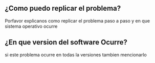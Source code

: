 ## ¿Como puedo replicar el problema?
Porfavor explicanos como replicar el problema paso a paso y en que sistema operativo ocurre
## ¿En que version del software Ocurre?
si este problema ocurre en todas la versiones tambien mencionarlo
